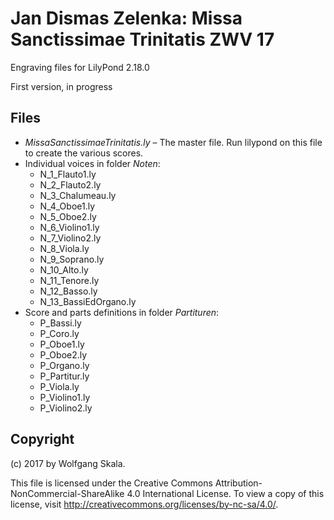 # Jan Dismas Zelenka: Missa Sanctissimae Trinitatis ZWV 17

Engraving files for LilyPond 2.18.0

First version, in progress


## Files

* *MissaSanctissimaeTrinitatis.ly* – The master file. Run lilypond on this file to create the various scores.
* Individual voices in folder *Noten*:
    * N_1_Flauto1.ly
    * N_2_Flauto2.ly
    * N_3_Chalumeau.ly
    * N_4_Oboe1.ly
    * N_5_Oboe2.ly
    * N_6_Violino1.ly
    * N_7_Violino2.ly
    * N_8_Viola.ly
    * N_9_Soprano.ly
    * N_10_Alto.ly
    * N_11_Tenore.ly
    * N_12_Basso.ly
    * N_13_BassiEdOrgano.ly
* Score and parts definitions in folder *Partituren*:
    * P_Bassi.ly
    * P_Coro.ly
    * P_Oboe1.ly
    * P_Oboe2.ly
    * P_Organo.ly
    * P_Partitur.ly
    * P_Viola.ly
    * P_Violino1.ly
    * P_Violino2.ly


## Copyright

(c) 2017 by Wolfgang Skala.

This file is licensed under the Creative Commons Attribution-NonCommercial-ShareAlike 4.0 International License.
To view a copy of this license, visit http://creativecommons.org/licenses/by-nc-sa/4.0/.
